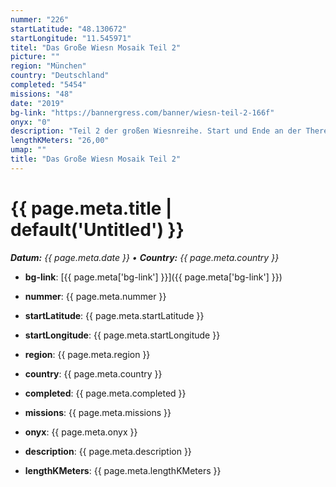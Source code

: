 ```yaml
---
nummer: "226"
startLatitude: "48.130672"
startLongitude: "11.545971"
titel: "Das Große Wiesn Mosaik Teil 2"
picture: ""
region: "München"
country: "Deutschland"
completed: "5454"
missions: "48"
date: "2019"
bg-link: "https://bannergress.com/banner/wiesn-teil-2-166f"
onyx: "0"
description: "Teil 2 der großen Wiesnreihe. Start und Ende an der Theresienwiese. Hälfte ist am Tierpark Hellabrunn. Viel Spaß"
lengthKMeters: "26,00"
umap: ""
title: "Das Große Wiesn Mosaik Teil 2"
---
```

# {{ page.meta.title | default('Untitled') }}

_**Datum:** {{ page.meta.date }} • **Country:** {{ page.meta.country }}_

- **bg-link**: [{{ page.meta['bg-link'] }}]({{ page.meta['bg-link'] }})

- **nummer**: {{ page.meta.nummer }}
- **startLatitude**: {{ page.meta.startLatitude }}
- **startLongitude**: {{ page.meta.startLongitude }}
- **region**: {{ page.meta.region }}
- **country**: {{ page.meta.country }}
- **completed**: {{ page.meta.completed }}
- **missions**: {{ page.meta.missions }}
- **onyx**: {{ page.meta.onyx }}
- **description**: {{ page.meta.description }}
- **lengthKMeters**: {{ page.meta.lengthKMeters }}
